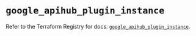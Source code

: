 # `google_apihub_plugin_instance`

Refer to the Terraform Registry for docs: [`google_apihub_plugin_instance`](https://registry.terraform.io/providers/hashicorp/google/6.41.0/docs/resources/apihub_plugin_instance).

